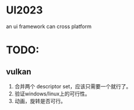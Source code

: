 # UI2023
an ui framework can cross platform 

# TODO:

## vulkan
1. 合并两个 descriptor set，应该只需要一个就行了。
2. 验证windows/linux上的可行性。
3. 动画，旋转是否可行。
